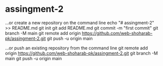 # assingment-2
…or create a new repository on the command line
echo "# assingment-2" >> README.md
git init
git add README.md
git commit -m "first commit"
git branch -M main
git remote add origin https://github.com/web-shoharab-pk/assingment-2.git
git push -u origin main
                
…or push an existing repository from the command line
git remote add origin https://github.com/web-shoharab-pk/assingment-2.git
git branch -M main
git push -u origin main
